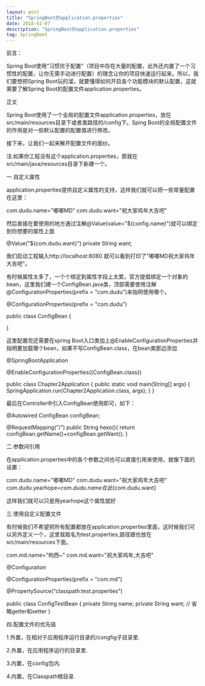 ```yaml
---
layout: post
title: "SpringBoot的application.properties"
date: 2018-01-07
description: "SpringBoot的application.properties"
tag: SpringBoot
---
```


前言：

Spring Boot使用“习惯优于配置”（项目中存在大量的配置，此外还内置了一个习惯性的配置，让你无需手动进行配置）的理念让你的项目快速运行起来。所以，我们要想把Spring Boot玩的溜，就要懂得如何开启各个功能模块的默认配置，这就需要了解Spring Boot的配置文件application.properties。

正文

Spring Boot使用了一个全局的配置文件application.properties，放在src/main/resources目录下或者类路径的/config下。Sping Boot的全局配置文件的作用是对一些默认配置的配置值进行修改。

接下来，让我们一起来解开配置文件的面纱。

注:如果你工程没有这个application.properties，那就在src/main/java/resources目录下新建一个。

一.自定义属性


application.properties提供自定义属性的支持，这样我们就可以把一些常量配置在这里：

com.dudu.name="嘟嘟MD"
com.dudu.want="祝大家鸡年大吉吧"

然后直接在要使用的地方通过注解@Value(value="${config.name}")就可以绑定到你想要的属性上面

@Value("${com.dudu.want}")
private  String want;

我们启动工程输入http://localhost:8080 就可以看到打印了"嘟嘟MD祝大家鸡年大吉吧"。

有时候属性太多了，一个个绑定到属性字段上太累，官方提倡绑定一个对象的bean，这里我们建一个ConfigBean.java类，顶部需要使用注解@ConfigurationProperties(prefix = "com.dudu")来指明使用哪个。

@ConfigurationProperties(prefix = "com.dudu")

public class ConfigBean {
    
}

这里配置完还需要在spring Boot入口类加上@EnableConfigurationProperties并指明要加载哪个bean，如果不写ConfigBean.class，在bean类那边添加

@SpringBootApplication

@EnableConfigurationProperties({ConfigBean.class})

public class Chapter2Application {
    public static void main(String[] args) {
        SpringApplication.run(Chapter2Application.class, args);
    }
}


最后在Controller中引入ConfigBean使用即可，如下：

@Autowired
ConfigBean configBean;

@RequestMapping("/")
public String hexo(){
	return configBean.getName()+configBean.getWant();
}


二.参数间引用

在application.properties中的各个参数之间也可以直接引用来使用，就像下面的设置：

com.dudu.name="嘟嘟MD"
com.dudu.want="祝大家鸡年大吉吧"
com.dudu.yearhope=${com.dudu.name}在此${com.dudu.want}

这样我们就可以只是用yearhope这个属性就好


三.使用自定义配置文件

有时候我们不希望把所有配置都放在application.properties里面，这时候我们可以另外定义一个，这里我取名为test.properties,路径跟也放在src/main/resources下面。

com.md.name="哟西~"
com.md.want="祝大家鸡年,大吉吧"

@Configuration

@ConfigurationProperties(prefix = "com.md") 

@PropertySource("classpath:test.properties")

public class ConfigTestBean {
    private String name;
    private String want;
    // 省略getter和setter
}


四.配置文件的优先级

1.外置，在相对于应用程序运行目录的/congfig子目录里.

2.外置，在应用程序运行的目录里.

3.内置，在config包内.

4.内置，在Classpath根目录.








